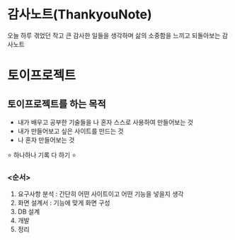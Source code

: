 # 감사노트(ThankyouNote)
오늘 하루 겪었던 작고 큰 감사한 일들을 생각하며 삶의 소중함을 느끼고 되돌아보는 감사노트

# 토이프로젝트

## 토이프로젝트를 하는 목적

- 내가 배우고 공부한 기술들을 나 혼자 스스로 사용하여 만들어보는 것
- 내가 만들어보고 싶은 사이트를 만드는 것
- 나 혼자 만들어보는 것

⭐ 하나하나 기록 다 하기 ⭐

### <순서>

1. 요구사항 분석 : 간단히 어떤 사이트이고 어떤 기능을 넣을지 생각
2. 화면 설계서 : 기능에 맞게 화면 구성 
3. DB 설계 
4. 개발
5. 정리
